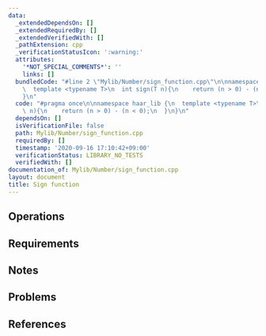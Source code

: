 ```yaml
---
data:
  _extendedDependsOn: []
  _extendedRequiredBy: []
  _extendedVerifiedWith: []
  _pathExtension: cpp
  _verificationStatusIcon: ':warning:'
  attributes:
    '*NOT_SPECIAL_COMMENTS*': ''
    links: []
  bundledCode: "#line 2 \"Mylib/Number/sign_function.cpp\"\n\nnamespace haar_lib {\n\
    \  template <typename T>\n  int sign(T n){\n    return (n > 0) - (n < 0);\n  }\n\
    }\n"
  code: "#pragma once\n\nnamespace haar_lib {\n  template <typename T>\n  int sign(T\
    \ n){\n    return (n > 0) - (n < 0);\n  }\n}\n"
  dependsOn: []
  isVerificationFile: false
  path: Mylib/Number/sign_function.cpp
  requiredBy: []
  timestamp: '2020-09-16 17:10:42+09:00'
  verificationStatus: LIBRARY_NO_TESTS
  verifiedWith: []
documentation_of: Mylib/Number/sign_function.cpp
layout: document
title: Sign function
---
```


## Operations

## Requirements

## Notes

## Problems

## References
